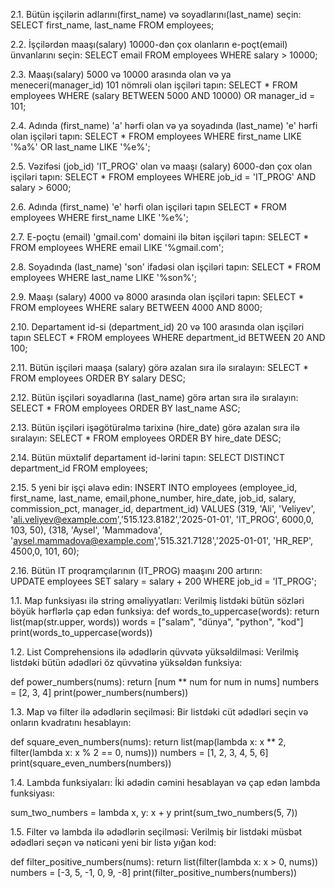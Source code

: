 2.1.     Bütün işçilərin adlarını(first_name) və soyadlarını(last_name) seçin:
SELECT first_name, last_name 
FROM employees;


2.2.    İşçilərdən maaşı(salary) 10000-dən çox olanların e-poçt(email) ünvanlarını seçin:
SELECT email 
FROM employees 
WHERE salary > 10000;


2.3.   Maaşı(salary) 5000 və 10000 arasında olan və ya meneceri(manager_id) 101 nömrəli olan işçiləri tapın:
SELECT * 
FROM employees 
WHERE (salary BETWEEN 5000 AND 10000) OR manager_id = 101;


2.4.    Adında (first_name) 'a' hərfi olan və ya soyadında (last_name) 'e' hərfi olan işçiləri tapın:
SELECT * 
FROM employees 
WHERE first_name LIKE '%a%' OR last_name LIKE '%e%';


2.5.    Vəzifəsi (job_id) 'IT_PROG' olan və maaşı (salary) 6000-dən çox olan işçiləri tapın:
SELECT * 
FROM employees 
WHERE job_id = 'IT_PROG' AND salary > 6000;


2.6.    Adında (first_name)  'e' hərfi olan işçiləri tapın
SELECT * 
FROM employees 
WHERE first_name LIKE '%e%';


2.7.    E-poçtu (email) 'gmail.com' domaini ilə bitən işçiləri tapın:
SELECT * 
FROM employees 
WHERE email LIKE '%gmail.com';


2.8.        Soyadında (last_name) 'son' ifadəsi olan işçiləri tapın:
SELECT * 
FROM employees 
WHERE last_name LIKE '%son%';


2.9.          Maaşı (salary) 4000 və 8000 arasında olan işçiləri tapın:
SELECT * 
FROM employees 
WHERE salary BETWEEN 4000 AND 8000;


2.10.            Departament id-si (department_id) 20 və 100 arasında olan işçiləri tapın
SELECT * 
FROM employees 
WHERE department_id BETWEEN 20 AND 100;


2.11.           Bütün işçiləri maaşa (salary) görə azalan sıra ilə sıralayın:
SELECT * 
FROM employees 
ORDER BY salary DESC;


2.12.           Bütün işçiləri soyadlarına (last_name) görə artan sıra ilə sıralayın:
SELECT * 
FROM employees 
ORDER BY last_name ASC;


2.13.           Bütün işçiləri işəgötürəlmə tarixinə (hire_date) görə azalan sıra ilə sıralayın:
SELECT * 
FROM employees 
ORDER BY hire_date DESC;


2.14.           Bütün müxtəlif departament id-lərini tapın:
SELECT DISTINCT department_id 
FROM employees;


2.15.           5 yeni bir işçi əlavə edin:
INSERT INTO employees (employee_id, first_name, last_name, email,phone_number, hire_date, job_id, salary, commission_pct, manager_id, department_id) 
VALUES 
(319, 'Ali', 'Veliyev', 'ali.veliyev@example.com','515.123.8182','2025-01-01', 'IT_PROG', 6000,0, 103, 50),
(318, 'Aysel', 'Mammadova', 'aysel.mammadova@example.com','515.321.7128','2025-01-01', 'HR_REP', 4500,0, 101, 60);


2.16.           Bütün IT proqramçılarının (IT_PROG) maaşını 200 artırın:  
UPDATE employees 
SET salary = salary + 200 
WHERE job_id = 'IT_PROG';

1.1. Map funksiyası ilə string əməliyyatları:
Verilmiş listdəki bütün sözləri böyük hərflərlə çap edən funksiya:
def words_to_uppercase(words):
    return list(map(str.upper, words))
words = ["salam", "dünya", "python", "kod"]
print(words_to_uppercase(words))

1.2. List Comprehensions ilə ədədlərin qüvvətə yüksəldilməsi:
Verilmiş listdəki bütün ədədləri öz qüvvətinə yüksəldən funksiya:

def power_numbers(nums):
    return [num ** num for num in nums]
numbers = [2, 3, 4]
print(power_numbers(numbers))

1.3. Map və filter ilə ədədlərin seçilməsi:
Bir listdəki cüt ədədləri seçin və onların kvadratını hesablayın:

def square_even_numbers(nums):
    return list(map(lambda x: x ** 2, filter(lambda x: x % 2 == 0, nums)))
numbers = [1, 2, 3, 4, 5, 6]
print(square_even_numbers(numbers))

1.4. Lambda funksiyaları:
İki ədədin cəmini hesablayan və çap edən lambda funksiyası:

sum_two_numbers = lambda x, y: x + y
print(sum_two_numbers(5, 7))

1.5. Filter və lambda ilə ədədlərin seçilməsi:
Verilmiş bir listdəki müsbət ədədləri seçən və nəticəni yeni bir listə yığan kod:

def filter_positive_numbers(nums):
    return list(filter(lambda x: x > 0, nums))
numbers = [-3, 5, -1, 0, 9, -8]
print(filter_positive_numbers(numbers))
